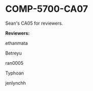 # COMP-5700-CA07
Sean's CA05 for reviewers.

**Reviewers:**

ethanmata

Betreyu

ran0005

Typhoan

jenlynchh
